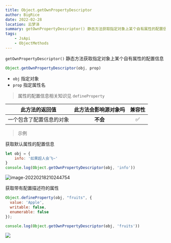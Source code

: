```yaml
---
title: Object.getOwnPropertyDescriptor
author: BigRice
date: 2022-02-28
location: 云梦泽
summary: getOwnPropertyDescriptor() 静态方法获取指定对象上某个自有属性的配置信息
tags:
    - JsApi
    - ObjectMethods
---
```


`getOwnPropertyDescriptor()` 静态方法获取指定对象上某个自有属性的配置信息

 ```js
Object.getOwnPropertyDescriptor(obj, prop)
 ```

 - `obj` 指定对象
 - `prop` 指定属性名

> 属性的配置信息相关知识见 `defineProperty`

 |      此方法的返回值      | 此方法会影响源对象吗 | 兼容性 |
 | :----------------------: | :------------------: | :----: |
 | 一个包含了配置信息的对象 |       **不会**       |   ✅    |



> 示例

获取默认属性的配置信息

```js
let obj = {
    info: '如果超人会飞~'
}
console.log(Object.getOwnPropertyDescriptor(obj, 'info'))
```

![image-20220218210244754](https://sbr-1314368469.cos.ap-guangzhou.myqcloud.com/Images/202301062320050.png)



获取带有配置描述符的属性

```js
Object.defineProperty(obj, "fruits", {
  value: 'Apple',
  writable: false,
  enumerable: false
});

console.log(Object.getOwnPropertyDescriptor(obj, 'fruits'))
```

![](https://sbr-1314368469.cos.ap-guangzhou.myqcloud.com/Images/202301062320788.png)
